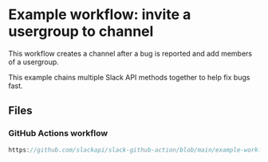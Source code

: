 # Example workflow: invite a usergroup to channel

This workflow creates a channel after a bug is reported and add members of a usergroup.

This example chains multiple Slack API methods together to help fix bugs fast.

## Files

### GitHub Actions workflow

```js reference
https://github.com/slackapi/slack-github-action/blob/main/example-workflows/Technique_2_Slack_API_Method/invite.yml
```